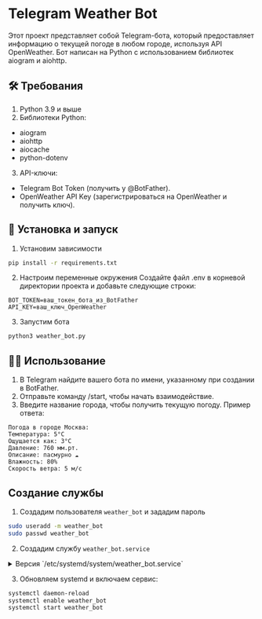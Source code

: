 # Telegram Weather Bot
Этот проект представляет собой Telegram-бота, который предоставляет информацию о текущей погоде в любом городе, используя API OpenWeather. Бот написан на Python с использованием библиотек aiogram и aiohttp.

## 🛠️ Требования
1. Python 3.9 и выше
2. Библиотеки Python:
  - aiogram
  - aiohttp
  - aiocache
  - python-dotenv
3. API-ключи:
  - Telegram Bot Token (получить у @BotFather).
  - OpenWeather API Key (зарегистрироваться на OpenWeather и получить ключ).

## 🚀 Установка и запуск
1. Установим зависимости
```bash
pip install -r requirements.txt
```
2. Настроим переменные окружения
Создайте файл .env в корневой директории проекта и добавьте следующие строки:
```text
BOT_TOKEN=ваш_токен_бота_из_BotFather
API_KEY=ваш_ключ_OpenWeather
```
3. Запустим бота
```bash
python3 weather_bot.py
```

## 🧑‍💻 Использование
1. В Telegram найдите вашего бота по имени, указанному при создании в BotFather.
2. Отправьте команду /start, чтобы начать взаимодействие.
3. Введите название города, чтобы получить текущую погоду.
Пример ответа:
```text
Погода в городе Москва:
Температура: 5°C
Ощущается как: 3°C
Давление: 760 мм.рт.
Описание: пасмурно ☁️
Влажность: 80%
Скорость ветра: 5 м/с
```

## Создание службы
1. Создадим пользователя `weather_bot` и зададим пароль
```bash
sudo useradd -m weather_bot
sudo passwd weather_bot
```
2. Создадим службу `weather_bot.service`
<details>
  <summary>Версия `/etc/systemd/system/weather_bot.service`</summary>

```bash
[Unit]
Description=Telegram Bot
After=network.target

[Service]
Type=simple
User=weather_bot
WorkingDirectory=/opt/weather_bot
ExecStart=/opt/weather_bot/venv/bin/python3 weather_bot.py
Restart=always
RestartSec=10s
StandardOutput=append:/var/log/weather_bot.log
StandardError=append:/var/log/weather_bot.log

[Install]
WantedBy=multi-user.target
```
</details>
<p>

3. Обновляем systemd и включаем сервис:
```bash
systemctl daemon-reload
systemctl enable weather_bot
systemctl start weather_bot
```
